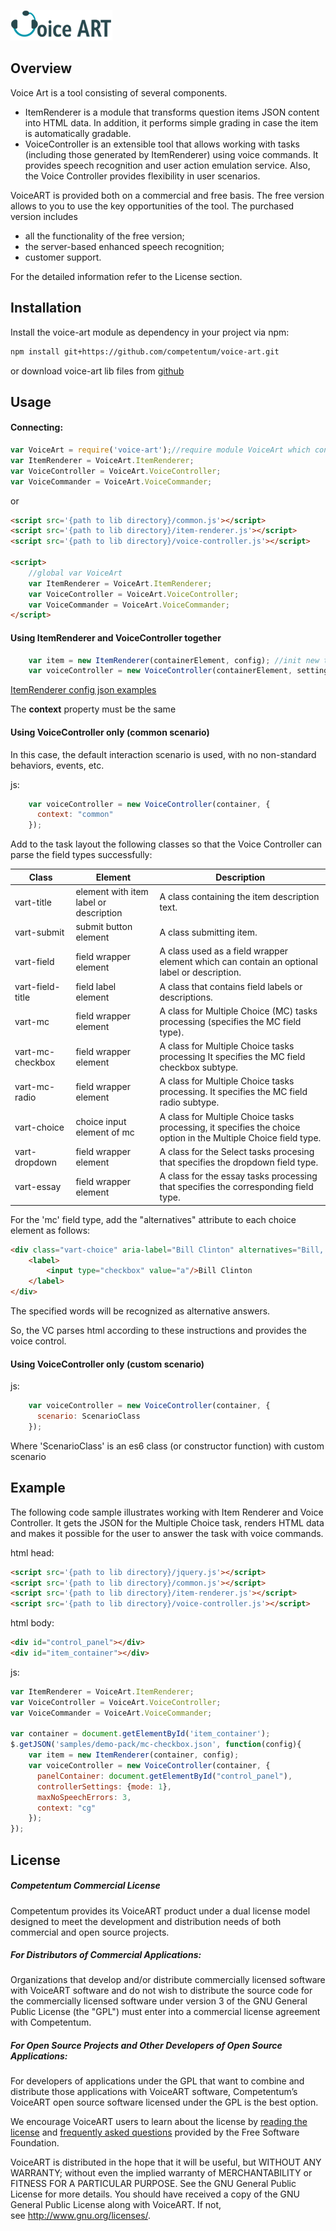 [![VoiceArt](voice-art.png)](https://github.com/competentum/voice-art)

Overview
-------
 Voice Art is a tool consisting of several components.
 
 - ItemRenderer is a module that transforms question items JSON content into HTML data. In addition, it performs simple grading in case the item is automatically gradable.
 - VoiceController is an extensible tool that allows working with tasks (including those generated by ItemRenderer) using voice commands. It provides speech recognition and user action emulation service. Also, the Voice Controller provides flexibility in user scenarios.

VoiceART is provided both on a commercial and free basis. 
The free version allows to you to use the key opportunities of the tool. The purchased version includes

 - all the functionality of the free version;
 - the server-based enhanced speech recognition;
 - customer support.
 
 For the detailed information refer to the License section.

Installation
-------
Install the voice-art module as dependency in your project via npm:
```sh
npm install git+https://github.com/competentum/voice-art.git
```
or download voice-art lib files from [github](https://github.com/competentum/voice-art)

Usage
-------
####  Connecting:

```javascript
var VoiceArt = require('voice-art');//require module VoiceArt which contain the needed components
var ItemRenderer = VoiceArt.ItemRenderer;
var VoiceController = VoiceArt.VoiceController;
var VoiceCommander = VoiceArt.VoiceCommander;
```
or
```html
<script src='{path to lib directory}/common.js'></script>
<script src='{path to lib directory}/item-renderer.js'></script>
<script src='{path to lib directory}/voice-controller.js'></script>

<script>
    //global var VoiceArt
    var ItemRenderer = VoiceArt.ItemRenderer;
    var VoiceController = VoiceArt.VoiceController;
    var VoiceCommander = VoiceArt.VoiceCommander;
</script>
```


#### Using ItemRenderer and VoiceController together

```javascript
    var item = new ItemRenderer(containerElement, config); //init new task item according to the configuration
    var voiceController = new VoiceController(containerElement, settings); //init VoiceController which parse item html and create voice controller for it
```
[ItemRenderer config json examples](https://github.com/competentum/voice-art/tree/master/src/static/samples)

The **context** property must be the same

####  Using VoiceController only (common scenario)

In this case, the default interaction scenario is used, with no non-standard behaviors, events, etc.

js:
```javascript
    var voiceController = new VoiceController(container, {
      context: "common"
    });
```
Add to the task layout the following classes so that the Voice Controller can parse the field types successfully:

Class | Element | Description
--- | --- | ---
vart-title | element with item label or description | A class containing the item description text.
vart-submit | submit button element | A class submitting item.
vart-field | field wrapper element | A class used as a field wrapper element which can contain an optional label or description.
vart-field-title | field label element | A class that contains field labels or descriptions.
vart-mc | field wrapper element | A class for Multiple Choice (MC) tasks processing (specifies the MC field type).
vart-mc-checkbox | field wrapper element | A class for Multiple Choice tasks processing It specifies the MC field checkbox subtype.
vart-mc-radio | field wrapper element | A class for Multiple Choice tasks processing. It specifies the MC field radio subtype.
vart-choice | choice input element of mc | A class for Multiple Choice tasks processing, it specifies the choice option in the Multiple Choice field type.
vart-dropdown | field wrapper element | A class for the Select tasks procesing that specifies the dropdown field type.
vart-essay | field wrapper element | A class for the essay tasks processing that specifies the corresponding field type.

For the 'mc' field type, add the "alternatives" attribute to each choice element as follows:
```html
<div class="vart-choice" aria-label="Bill Clinton" alternatives="Bill, Clinton">
    <label>
        <input type="checkbox" value="a"/>Bill Clinton
    </label>
</div>
```
The specified words will be recognized as alternative answers.

So, the VC parses html according to these instructions and provides the voice control.

#### Using VoiceController only (custom scenario)

js:
```javascript
    var voiceController = new VoiceController(container, {
      scenario: ScenarioClass
    });
```
Where 'ScenarioClass' is an es6 class (or constructor function) with custom scenario

Example
-------
The following code sample illustrates working with Item Renderer and Voice Controller. It gets the JSON for the Multiple Choice task, renders HTML data and makes it possible for the user to answer the task with voice commands.

html head:
```html
<script src='{path to lib directory}/jquery.js'></script>
<script src='{path to lib directory}/common.js'></script>
<script src='{path to lib directory}/item-renderer.js'></script>
<script src='{path to lib directory}/voice-controller.js'></script>
```
html body:
```html
<div id="control_panel"></div>
<div id="item_container"></div>
```
js:
```javascript
var ItemRenderer = VoiceArt.ItemRenderer;
var VoiceController = VoiceArt.VoiceController;
var VoiceCommander = VoiceArt.VoiceCommander;

var container = document.getElementById('item_container');
$.getJSON('samples/demo-pack/mc-checkbox.json', function(config){
    var item = new ItemRenderer(container, config);
    var voiceController = new VoiceController(container, {
      panelContainer: document.getElementById("control_panel"),
      controllerSettings: {mode: 1},
      maxNoSpeechErrors: 3,
      context: "cg"
    });
});

```



License
-------

##### Competentum Commercial License 
Competentum provides its VoiceART product under a dual license model designed to meet the development and distribution needs of both commercial and open source projects.

##### For Distributors of Commercial Applications:
Organizations that develop and/or distribute commercially licensed software with VoiceART software and do not wish to distribute the source code for the commercially licensed software under version 3 of the GNU General Public License (the "GPL") must enter into a commercial license agreement with Competentum.

##### For Open Source Projects and Other Developers of Open Source Applications:
For developers of applications under the GPL that want to combine and distribute those applications with VoiceART software, Competentum’s VoiceART open source software licensed under the GPL is the best option.

We encourage VoiceART users to learn about the license by [reading the license](https://www.gnu.org/licenses/gpl-3.0.html) and [frequently asked questions](https://www.gnu.org/licenses/gpl-faq.html) provided by the Free Software Foundation.

VoiceART is distributed in the hope that it will be useful, but WITHOUT ANY WARRANTY; without even the implied warranty of MERCHANTABILITY or FITNESS FOR A PARTICULAR PURPOSE. See the GNU General Public License for more details.
You should have received a copy of the GNU General Public License along with VoiceART. If not, see http://www.gnu.org/licenses/.
